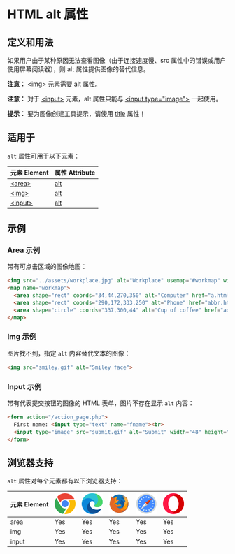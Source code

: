 HTML alt 属性
===

## 定义和用法

如果用户由于某种原因无法查看图像（由于连接速度慢、src 属性中的错误或用户使用屏幕阅读器），则 alt 属性提供图像的替代信息。

**注意：** [\<img>](../tags/img.md) 元素需要 alt 属性。

**注意：** 对于 [\<input>](../tags/input.md) 元素，alt 属性只能与 [\<input type="image">](../tags/input_type_image.md) 一起使用。

**提示：** 要为图像创建工具提示，请使用 [title](../reference/standardattributes.md) 属性！

## 适用于

`alt` 属性可用于以下元素：

| 元素 Element | 属性 Attribute |
| ----- | ----- |
| [\<area>](../tags/area.md)   | [alt](../tags/area_alt.md)  |
| [\<img>](../tags/img.md)     | [alt](../tags/img_alt.md)   |
| [\<input>](../tags/input.md) | [alt](../tags/input_alt.md) |
<!--rehype:style=width: 100%; display: inline-table;-->

## 示例

### Area 示例

带有可点击区域的图像地图：

```html idoc:preview:iframe
<img src="../assets/workplace.jpg" alt="Workplace" usemap="#workmap" width="400" height="379">
<map name="workmap">
  <area shape="rect" coords="34,44,270,350" alt="Computer" href="a.html">
  <area shape="rect" coords="290,172,333,250" alt="Phone" href="abbr.html">
  <area shape="circle" coords="337,300,44" alt="Cup of coffee" href="address.html">
</map>
```

### Img 示例

图片找不到，指定 `alt` 内容替代文本的图像：

```html idoc:preview:iframe
<img src="smiley.gif" alt="Smiley face">
```

### Input 示例

带有代表提交按钮的图像的 HTML 表单，图片不存在显示 `alt` 内容：

```html idoc:preview:iframe
<form action="/action_page.php">
  First name: <input type="text" name="fname"><br>
  <input type="image" src="submit.gif" alt="Submit" width="48" height="48">
</form>
```

## 浏览器支持

`alt` 属性对每个元素都有以下浏览器支持：

| 元素 Element | ![chrome][1] | ![edge][2] | ![firefox][3] | ![safari][4] | ![opera][5] |
| ------- | --- | --- | --- | --- | --- |
| area    | Yes | Yes | Yes | Yes | Yes |
| img     | Yes | Yes | Yes | Yes | Yes |
| input   | Yes | Yes | Yes | Yes | Yes |
<!--rehype:style=width: 100%; display: inline-table;-->


[1]: ../assets/chrome.svg
[2]: ../assets/edge.svg
[3]: ../assets/firefox.svg
[4]: ../assets/safari.svg
[5]: ../assets/opera.svg